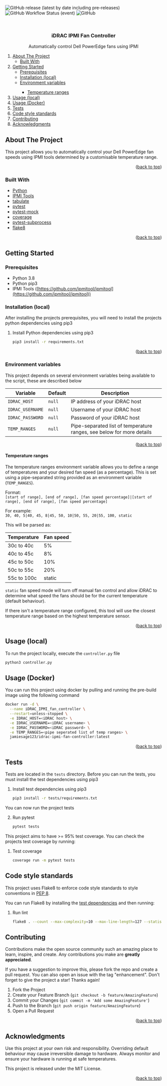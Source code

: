 <div id="top"></div>

![GitHub release (latest by date including pre-releases)](https://img.shields.io/github/v/release/jamiesage123/idrac-ipmi-fan-controller?include_prereleases&style=for-the-badge)
![GitHub Workflow Status (event)](https://img.shields.io/github/workflow/status/jamiesage123/idrac-ipmi-fan-controller/Docker%20Image%20CI?style=for-the-badge)
![GitHub](https://img.shields.io/github/license/jamiesage123/idrac-ipmi-fan-controller?style=for-the-badge)


<br />
<div align="center">
    <h3 align="center">iDRAC IPMI Fan Controller</h3>

  <p align="center">
    Automatically control Dell PowerEdge fans using IPMI
  </p>
</div>

<ol>
    <li>
      <a href="#about-the-project">About The Project</a>
      <ul>
        <li><a href="#built-with">Built With</a></li>
      </ul>
    </li>
    <li>
      <a href="#getting-started">Getting Started</a>
      <ul>
        <li><a href="#prerequisites">Prerequisites</a></li>
        <li><a href="#installation-local">Installation (local)</a></li>
        <li><a href="#environment-variables">Environment variables</a></li>
        <ul>
            <li><a href="#temperature-ranges">Temperature ranges</a></li>
        </ul>
      </ul>
    </li>
    <li><a href="#usage-local">Usage (local)</a></li>
    <li><a href="#usage-docker">Usage (Docker)</a></li>
    <li><a href="#tests">Tests</a></li>
    <li><a href="#code-style-standards">Code style standards</a></li>
    <li><a href="#contributing">Contributing</a></li>
    <li><a href="#acknowledgments">Acknowledgments</a></li>
</ol>

## About The Project
This project allows you to automatically control your Dell PowerEdge fan speeds using IPMI tools determined by a customisable temperature range.


<p align="right">(<a href="#top">back to top</a>)</p>


### Built With

* [Python](https://www.python.org/)
* [IPMI Tools](https://github.com/ipmitool/ipmitool)
* [tabulate](https://pypi.org/project/tabulate/)
* [pytest](https://docs.pytest.org/)
* [pytest-mock](https://pypi.org/project/pytest-mock/)
* [coverage](https://pypi.org/project/coverage//)
* [pytest-subprocess](https://pypi.org/project/pytest-subprocess/)
* [flake8](https://flake8.pycqa.org/en/latest/)

<p align="right">(<a href="#top">back to top</a>)</p>

## Getting Started

### Prerequisites

* Python 3.8
* Python pip3
* IPMI Tools ([https://github.com/ipmitool/ipmitool](https://github.com/ipmitool/ipmitool))

### Installation (local)

After installing the projects prerequisites, you will need to install the projects python dependencies using pip3

1. Install Python dependencies using pip3
   ```sh
   pip3 install -r requirements.txt
   ```

<p align="right">(<a href="#top">back to top</a>)</p>


### Environment variables

This project depends on several environment variables being available to the script, these are described below

| Variable       | Default | Description                                                           |
|----------------|---------|-----------------------------------------------------------------------|
| `IDRAC_HOST`     | `null`  | IP address of your iDRAC host                                         |
| `IDRAC_USERNAME` | `null`  | Username of your iDRAC host                                           |
| `IDRAC_PASSWORD` | `null`  | Password of your iDRAC host                                           |
| `TEMP_RANGES`    | `null`  | Pipe-separated list of temperature ranges, see below for more details |

<p align="right">(<a href="#top">back to top</a>)</p>


#### Temperature ranges

The temperature ranges environment variable allows you to define a range of temperatures and your desired fan speed (as a percentage). This is set using a pipe-separated string provided as an environment variable (`TEMP_RANGES`).

Format:  
`[start of range], [end of range], [fan speed percentage]|[start of range], [end of range], [fan speed percentage]`

For example:  
`30, 40, 5|40, 45, 8|45, 50, 10|50, 55, 20|55, 100, static`

This will be parsed as:

| Temperature | Fan speed |
|-------------|-----------|
| 30c to 40c  | 5%        |
| 40c to 45c  | 8%        |
| 45c to 50c  | 10%       |
| 50c to 55c  | 20%       |
| 55c to 100c | static    |

`static` fan speed mode will turn off manual fan control and allow iDRAC to determine what speed the fans should be for the current temperature (default behaviour).

If there isn't a temperature range configured, this tool will use the closest temperature range based on the highest temperature sensor.

<p align="right">(<a href="#top">back to top</a>)</p>


## Usage (local)

To run the project locally, execute the `controller.py` file

```sh
python3 controller.py
```

## Usage (Docker)

You can run this project using docker by pulling and running the pre-build image using the following command

```sh
docker run -d \
  --name iDRAC_IPMI_fan_controller \
  --restart=unless-stopped \
  -e IDRAC_HOST=<iDRAC host> \
  -e IDRAC_USERNAME=<iDRAC username> \
  -e IDRAC_PASSWORD=<iDRAC password> \
  -e TEMP_RANGES=<pipe seperated list of temp ranges> \
  jamiesage123/idrac-ipmi-fan-controller:latest
```

<p align="right">(<a href="#top">back to top</a>)</p>

<!-- TESTS -->
## Tests

Tests are located in the `tests` directory. Before you can run the tests, you must install the test dependencies using pip3

1. Install test dependencies using pip3
   ```sh
   pip3 install -r tests/requirements.txt
   ```

You can now run the project tests

2. Run pytest
   ```sh
   pytest tests
   ```

This project aims to have >= 95% test coverage. You can check the projects test coverage by running:

1. Test coverage
   ```sh
   coverage run -m pytest tests
   ```

<!-- LINT -->
## Code style standards

This project uses Flake8 to enforce code style standards to style conventions in [PEP 8](https://peps.python.org/pep-0008/).

You can run Flake8 by installing the <a href="#tests">test dependencies</a> and then running:

1. Run lint
   ```sh
   flake8 . --count --max-complexity=10 --max-line-length=127 --statistics
   ```

<!-- CONTRIBUTING -->
## Contributing

Contributions make the open source community such an amazing place to learn, inspire, and create. Any contributions you make are **greatly appreciated**.

If you have a suggestion to improve this, please fork the repo and create a pull request. You can also open an issue with the tag "enhancement".
Don't forget to give the project a star! Thanks again!

1. Fork the Project
2. Create your Feature Branch (`git checkout -b feature/AmazingFeature`)
3. Commit your Changes (`git commit -m 'Add some AmazingFeature'`)
4. Push to the Branch (`git push origin feature/AmazingFeature`)
5. Open a Pull Request

<p align="right">(<a href="#top">back to top</a>)</p>


<!-- ACKNOWLEDGMENTS -->
## Acknowledgments

Use this project at your own risk and responsibility. Overriding default behaviour may cause irreversible damage to hardware. Always monitor and ensure your hardware is running at safe temperatures.

This project is released under the MIT License.

<p align="right">(<a href="#top">back to top</a>)</p>
